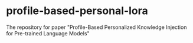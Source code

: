 # profile-based-personal-lora
The repository for paper "Profile-Based Personalized Knowledge Injection for Pre-trained Language Models"
